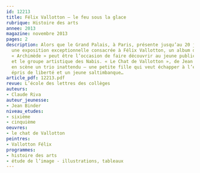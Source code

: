 ```yaml
---
id: 12213
title: Félix Vallotton – le feu sous la glace
rubrique: Histoire des arts
annee: 2013
magazine: novembre 2013
pages: 2
description: Alors que le Grand Palais, à Paris, présente jusqu’au 20 janvier 2014
  une exposition exceptionnelle consacrée à Félix Vallotton, un album de la collection
  « Archimède » peut être l’occasion de faire découvrir au jeune public le peintre
  et le groupe artistique des Nabis. « Le Chat de Vallotton », de Jean Binder, met
  en scène un trio inattendu – une petite fille qui veut échapper à l’ennui, un chat
  épris de liberté et un jeune saltimbanque…
article_pdf: 12213.pdf
revue: L’école des lettres des collèges
auteurs:
- Claude Riva
auteur_jeunesse:
- Jean Binder
niveau_etudes:
- sixième
- cinquième
oeuvres:
- le chat de Vallotton
peintres:
- Vallotton Félix
programmes:
- histoire des arts
- étude de l’image - illustrations, tableaux
---
```

